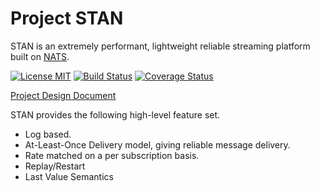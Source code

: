 # Project STAN

STAN is an extremely performant, lightweight reliable streaming platform built on [NATS](https://nats.io).

[![License MIT](https://img.shields.io/npm/l/express.svg)](http://opensource.org/licenses/MIT) 
[![Build Status](https://travis-ci.com/nats-io/stan-server.svg?token=UGjrGa8sFWGQcHSJeAvp&branch=master)](http://travis-ci.com/nats-io/stan-server)
[![Coverage Status](https://coveralls.io/repos/github/nats-io/stan-server/badge.svg?branch=master&t=7dcKvx)](https://coveralls.io/github/nats-io/stan-server?branch=master)

[Project Design Document](https://docs.google.com/document/d/1keDwK35YQnOXXKKy2HVV2oOnvEUPFyypT-Tplh8F89c/edit)

STAN provides the following high-level feature set.
- Log based.
- At-Least-Once Delivery model, giving reliable message delivery.
- Rate matched on a per subscription basis.
- Replay/Restart
- Last Value Semantics
